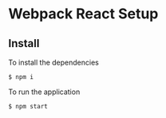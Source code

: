 # Webpack React Setup

## Install

To install the dependencies
```
$ npm i
```

To run the application
```
$ npm start
```